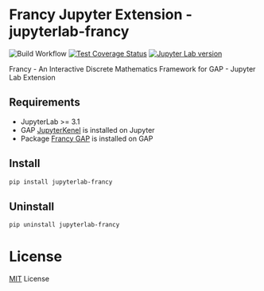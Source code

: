 # Francy Jupyter Extension - jupyterlab-francy

![Build Workflow](https://github.com/gap-packages/francy/actions/workflows/CI.yml/badge.svg)
[![Test Coverage Status](https://codecov.io/gh/gap-packages/francy/branch/master/graph/badge.svg)](https://codecov.io/gh/gap-packages/francy)
[![Jupyter Lab version](https://badge.fury.io/py/jupyterlab-francy.svg)](https://badge.fury.io/py/jupyterlab-francy)

Francy - An Interactive Discrete Mathematics Framework for GAP - Jupyter Lab Extension

## Requirements

* JupyterLab >= 3.1
* GAP [JupyterKenel](https://github.com/gap-packages/JupyterKernel) is installed on Jupyter
* Package [Francy GAP](https://github.com/gap-packages/francy) is installed on GAP

## Install

```bash
pip install jupyterlab-francy
```

## Uninstall

```bash
pip uninstall jupyterlab-francy
```

# License

[MIT](LICENSE) License

